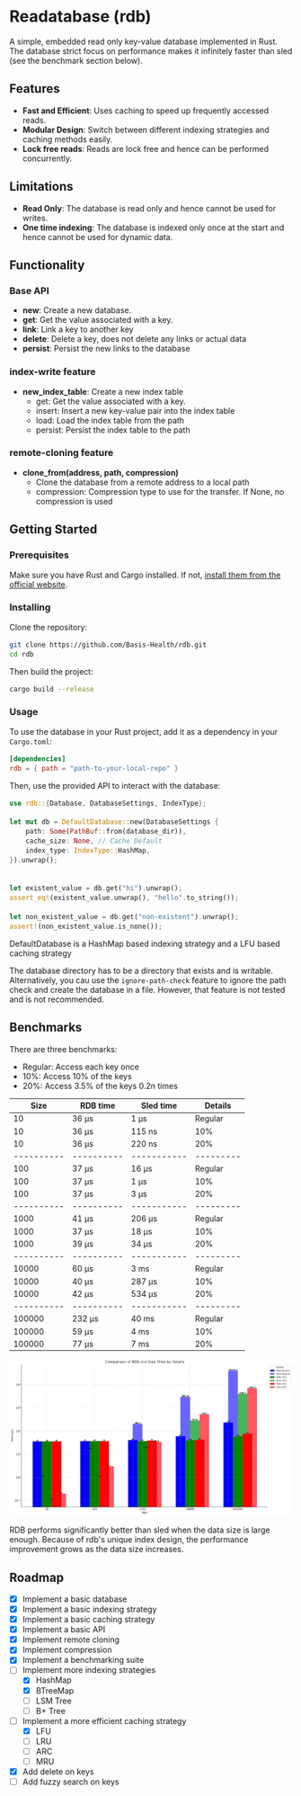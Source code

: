 # Readatabase (rdb)

A simple, embedded read only key-value database implemented in Rust. The database strict focus on performance makes it
infinitely faster than sled (see the benchmark section below). 

## Features

- **Fast and Efficient**: Uses caching to speed up frequently accessed reads.
- **Modular Design**: Switch between different indexing strategies and caching methods easily.
- **Lock free reads**: Reads are lock free and hence can be performed concurrently.

## Limitations
- **Read Only**: The database is read only and hence cannot be used for writes.
- **One time indexing**: The database is indexed only once at the start and hence cannot be used for dynamic data.

## Functionality
### Base API
- **new**: Create a new database.
- **get**: Get the value associated with a key.
- **link**: Link a key to another key
- **delete**: Delete a key, does not delete any links or actual data
- **persist**: Persist the new links to the database

### index-write feature

- **new_index_table**: Create a new index table
  - get: Get the value associated with a key.
  - insert: Insert a new key-value pair into the index table
  - load: Load the index table from the path
  - persist: Persist the index table to the path

### remote-cloning feature
- **clone_from(address, path, compression)**
  - Clone the database from a remote address to a local path
  - compression: Compression type to use for the transfer. If None, no compression is used


## Getting Started

### Prerequisites

Make sure you have Rust and Cargo installed. If not, [install them from the official website](https://rustup.rs/).

### Installing

Clone the repository:

```bash
git clone https://github.com/Basis-Health/rdb.git
cd rdb
```

Then build the project:

```bash
cargo build --release
```

### Usage

To use the database in your Rust project, add it as a dependency in your `Cargo.toml`:

```toml
[dependencies]
rdb = { path = "path-to-your-local-repo" }
```

Then, use the provided API to interact with the database:

```rust
use rdb::{Database, DatabaseSettings, IndexType};

let mut db = DefaultDatabase::new(DatabaseSettings {
    path: Some(PathBuf::from(database_dir)),
    cache_size: None, // Cache Default
    index_type: IndexType::HashMap,
}).unwrap();


let existent_value = db.get("hi").unwrap();
assert_eq!(existent_value.unwrap(), "hello".to_string());

let non_existent_value = db.get("non-existent").unwrap();
assert!(non_existent_value.is_none());
```

DefaultDatabase is a HashMap based indexing strategy and a LFU based caching strategy

The database directory has to be a directory that exists and is writable. Alternatively, you cau use the `ignore-path-check`
feature to ignore the path check and create the database in a file. However, that feature is not tested and is not recommended.

## Benchmarks
There are three benchmarks:
- Regular: Access each key once
- 10%: Access 10% of the keys
- 20%: Access 3.5% of the keys 0.2n times

| Size       | RDB time   | Sled time   | Details   |
|------------|------------|-------------|-----------|
| 10         | 36 µs      | 1 µs        | Regular   |
| 10         | 36 µs      | 115 ns      | 10%       |
| 10         | 36 µs      | 220 ns      | 20%       |
| ---------- | ---------- | ----------- | --------- |
| 100        | 37 µs      | 16 µs       | Regular   |
| 100        | 37 µs      | 1  µs       | 10%       |
| 100        | 37 µs      | 3  µs       | 20%       |
| ---------- | ---------- | ----------- | --------- |
| 1000       | 41 µs      | 206 µs      | Regular   |
| 1000       | 37 µs      | 18 µs       | 10%       |
| 1000       | 39 µs      | 34 µs       | 20%       |
| ---------- | ---------- | ----------- | --------- |
| 10000      | 60 µs      | 3 ms        | Regular   |
| 10000      | 40 µs      | 287 µs      | 10%       |
| 10000      | 42 µs      | 534 µs      | 20%       |
| ---------- | ---------- | ----------- | --------- |
| 100000     | 232 µs     | 40 ms       | Regular   |
| 100000     | 59 µs      | 4 ms        | 10%       |
| 100000     | 77 µs      | 7 ms        | 20%       |

![Benchmark Plot](./info/img.png)

RDB performs significantly better than sled when the data size is large enough. Because of rdb's unique index design,
the performance improvement grows as the data size increases.

## Roadmap

- [x] Implement a basic database
- [x] Implement a basic indexing strategy
- [x] Implement a basic caching strategy
- [x] Implement a basic API
- [x] Implement remote cloning
- [x] Implement compression
- [x] Implement a benchmarking suite
- [ ] Implement more indexing strategies
  - [x] HashMap
  - [x] BTreeMap
  - [ ] LSM Tree
  - [ ] B+ Tree
- [ ] Implement a more efficient caching strategy
  - [x] LFU
  - [ ] LRU
  - [ ] ARC
  - [ ] MRU
- [x] Add delete on keys
- [ ] Add fuzzy search on keys
